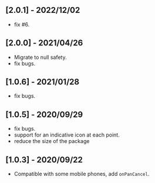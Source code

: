 ## [2.0.1] - 2022/12/02
* fix #6.

## [2.0.0] - 2021/04/26
* Migrate to null safety.
* fix bugs.

## [1.0.6] - 2021/01/28
* fix bugs.

## [1.0.5] - 2020/09/29
* fix bugs.
* support for an indicative icon at each point.
* reduce the size of the package

## [1.0.3] - 2020/09/22
* Compatible with some mobile phones, add ```onPanCancel```.

